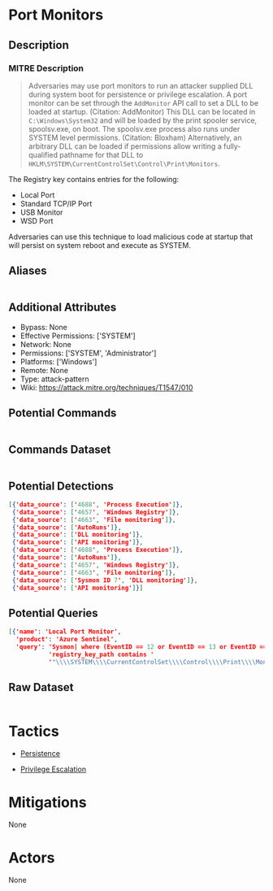 
# Port Monitors

## Description

### MITRE Description

> Adversaries may use port monitors to run an attacker supplied DLL during system boot for persistence or privilege escalation. A port monitor can be set through the <code>AddMonitor</code> API call to set a DLL to be loaded at startup. (Citation: AddMonitor) This DLL can be located in <code>C:\Windows\System32</code> and will be loaded by the print spooler service, spoolsv.exe, on boot. The spoolsv.exe process also runs under SYSTEM level permissions. (Citation: Bloxham) Alternatively, an arbitrary DLL can be loaded if permissions allow writing a fully-qualified pathname for that DLL to <code>HKLM\SYSTEM\CurrentControlSet\Control\Print\Monitors</code>. 

The Registry key contains entries for the following:

* Local Port
* Standard TCP/IP Port
* USB Monitor
* WSD Port

Adversaries can use this technique to load malicious code at startup that will persist on system reboot and execute as SYSTEM.

## Aliases

```

```

## Additional Attributes

* Bypass: None
* Effective Permissions: ['SYSTEM']
* Network: None
* Permissions: ['SYSTEM', 'Administrator']
* Platforms: ['Windows']
* Remote: None
* Type: attack-pattern
* Wiki: https://attack.mitre.org/techniques/T1547/010

## Potential Commands

```

```

## Commands Dataset

```

```

## Potential Detections

```json
[{'data_source': ['4688', 'Process Execution']},
 {'data_source': ['4657', 'Windows Registry']},
 {'data_source': ['4663', 'File monitoring']},
 {'data_source': ['AutoRuns']},
 {'data_source': ['DLL monitoring']},
 {'data_source': ['API monitoring']},
 {'data_source': ['4688', 'Process Execution']},
 {'data_source': ['AutoRuns']},
 {'data_source': ['4657', 'Windows Registry']},
 {'data_source': ['4663', 'File monitoring']},
 {'data_source': ['Sysmon ID 7', 'DLL monitoring']},
 {'data_source': ['API monitoring']}]
```

## Potential Queries

```json
[{'name': 'Local Port Monitor',
  'product': 'Azure Sentinel',
  'query': 'Sysmon| where (EventID == 12 or EventID == 13 or EventID == 14)and '
           'registry_key_path contains '
           '"\\\\SYSTEM\\\\CurrentControlSet\\\\Control\\\\Print\\\\Monitors\\\\"'}]
```

## Raw Dataset

```json

```

# Tactics


* [Persistence](../tactics/Persistence.md)

* [Privilege Escalation](../tactics/Privilege-Escalation.md)
    

# Mitigations

None

# Actors

None
